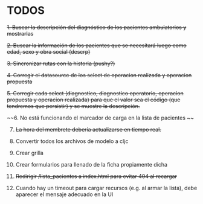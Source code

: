 # TODOS

~~1. Buscar la descripción del diagnóstico de los pacientes ambulatorios y mostrarlas~~

~~2. Buscar la información de los pacientes que se necesitará luego como edad, sexo y obra social (descrp)~~

~~3. Sincronizar rutas con la historia (pushy?)~~

~~4. Corregir el datasource de los select de operacion realizada y operacion propuesta~~

~~5. Corregir cada select (diagnostico, diagnostico operatorio, operacion propuesta y operacion realizada) para que el valor sea el código (que tendremos que persistir) y se muestre la descripción.~~

~~6. No está funcionando el marcador de carga en la lista de pacientes ~~

7. ~~La hora del membrete debería actualizarse en tiempo real.~~

8. Convertir todos los archivos de modelo a cljc

9. Crear grilla

10. Crear formularios para llenado de la ficha propiamente dicha

11. ~~Redirigir /lista_pacientes a index.html para evitar 404 al recargar~~

12. Cuando hay un timeout para cargar recursos (e.g. al armar la lista), debe aparecer el mensaje adecuado en la UI